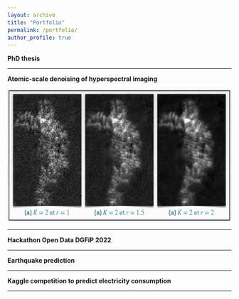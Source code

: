 ```yaml
---
layout: archive
title: "Portfolio"
permalink: /portfolio/
author_profile: true
---
```


**PhD thesis**

***

**Atomic-scale denoising of hyperspectral imaging**

<img 
  src="../images/exemple_debruitage.png" 
  alt="denoising example"
  title="Example of a parameter tuning for image denoising" 
  height=300 />

***

**Hackathon Open Data DGFiP 2022**

***

**Earthquake prediction**

***

**Kaggle competition to predict electricity consumption**

***
